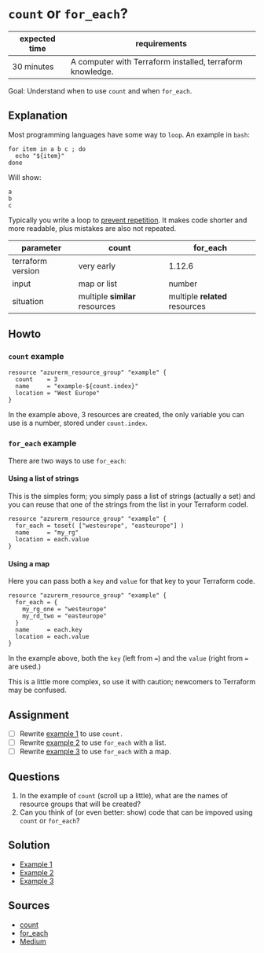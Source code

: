 # `count` or `for_each`?

|expected time|requirements                                             |
|-------------|---------------------------------------------------------|
|30 minutes   |A computer with Terraform installed, terraform knowledge.|

Goal: Understand when to use `count` and when `for_each`.

## Explanation

Most programming languages have some way to `loop`. An example in `bash`:

```shell
for item in a b c ; do
  echo "${item}"
done
```

Will show:

```text
a
b
c
```

Typically you write a loop to [prevent repetition](https://en.wikipedia.org/wiki/Don%27t_repeat_yourself). It makes code shorter and more readable, plus mistakes are also not repeated.

|parameter        |count      |for_each|
|-----------------|-----------|--------|
|terraform version|very early |1.12.6  |
|input            |map or list|number  |
|situation        |multiple **similar** resources|multiple **related** resources|

## Howto

### `count` example

```hcl
resource "azurerm_resource_group" "example" {
  count    = 3
  name     = "example-${count.index}"
  location = "West Europe"
}
```

In the example above, 3 resources are created, the only variable you can use is a number, stored under `count.index`.

### `for_each` example

There are two ways to use `for_each`:

#### Using a list of strings

This is the simples form; you simply pass a list of strings (actually a set) and you can reuse that one of the strings from the list in your Terraform codel.

```hcl
resource "azurerm_resource_group" "example" {
  for_each = toset( ["westeurope", "easteurope"] )
  name     = "my_rg"
  location = each.value
}
```

#### Using a map

Here you can pass both a `key` and `value` for that key to your Terraform code.

```hcl
resource "azurerm_resource_group" "example" {
  for_each = {
    my_rg_one = "westeurope"
    my_rd_two = "easteurope"
  }
  name     = each.key
  location = each.value
}
```

In the example above, both the `key` (left from `=`) and the `value` (right from `=` are used.)

This is a little more complex, so use it with caution; newcomers to Terraform may be confused.

## Assignment

- [ ] Rewrite [example 1](count_or_for_each_assignments.md#example-1) to use `count.`
- [ ] Rewrite [example 2](count_or_for_each_assignments.md#example-2) to use `for_each` with a list.
- [ ] Rewrite [example 3](count_or_for_each_assignments.md#example-3) to use `for_each` with a map.

## Questions

1. In the example of `count` (scroll up a little), what are the names of resource groups that will be created?
2. Can you think of (or even better: show) code that can be impoved using `count` or `for_each`?

## Solution

- [Example 1](count_or_for_each_solutions#example-1)
- [Example 2](count_or_for_each_solutions#example-2)
- [Example 3](count_or_for_each_solutions#example-3)

## Sources

- [count](https://www.terraform.io/docs/language/meta-arguments/count.html)
- [for_each](https://www.terraform.io/docs/language/meta-arguments/for_each.html)
- [Medium](https://medium.com/@business_99069/terraform-count-vs-for-each-b7ada2c0b186)
